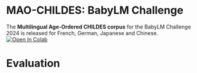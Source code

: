 # MAO-CHILDES: BabyLM Challenge

The **Multilingual Age-Ordered CHILDES corpus** for the BabyLM Challenge 2024 is released for French, German, Japanese and Chinese. 
[![Open In Colab](https://colab.research.google.com/assets/colab-badge.svg)](https://colab.research.google.com/drive/18vi2CKoLuVLKGl1dHlBvbr5xeIzT4iYG?usp=sharing)


# Evaluation 
